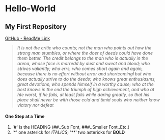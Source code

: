 # **Hello-World**
## My First Repository
[GitHub - ReadMe Link](https://github.com/S-Hins/hello-world/edit/readme-edits/README.md)
> *It is not the critic who counts; not the man who points out how the strong man stumbles, or where the doer of deeds could have done them better. The credit belongs to the man who is actually in the arena, whose face is marredd by dust and sweat and blood; who strives valiantly; who errs, who comes short again and again, because there is no effort without error and shortcomingl but who does actually strive to do the deeds; who knows great enthusiasms, great devotions; who spends himself in a worthy cause; who at the best knows in the end the triumph of high achievement, and who at hte worst, if he fails, at least fails while daring greatly, so that his place shall never be with those cold and timid souls who neither know victory nor defeat*
#### **One Step at a Time**
1. '#' is the HEADING (##..Sub Font, ###..Smaller Font..Etc.)
2. '*' one asterick for *ITALICS*; '**' two astericks for **BOLD**

